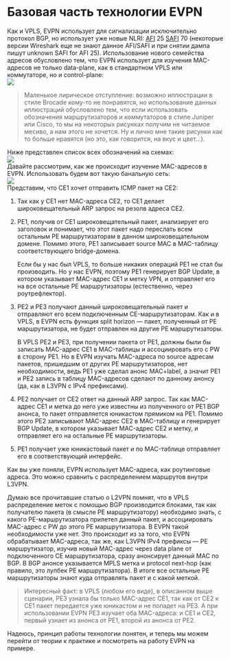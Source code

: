 # Базовая часть технологии EVPN

Как и VPLS, EVPN использует для сигнализации исключительно протокол BGP, но использует уже новые NLRI: [AFI](http://lookmeup.linkmeup.ru/#term569) 25 [SAFI](http://lookmeup.linkmeup.ru/#term568) 70 \(некоторые версии Wireshark еще не знают данное AFI/SAFI и при снятии дампа пишут unknown SAFI for AFI 25\). Использование нового семейства адресов обусловлено тем, что EVPN использует для изучения MAC-адресов не только data-plane, как в стандартном VPLS или коммутаторе, но и control-plane:  
![](https://habrastorage.org/files/871/bbb/cdc/871bbbcdc18d4d039cd7603cb120790d.png)

> Маленькое лирическое отступление: возможно иллюстрации в стиле Brocade кому-то не понравятся, но использование данных иллюстраций обусловлено тем, что если использовать обозначения маршрутизаторов и коммутаторов в стиле Juniper или Cisco, то мы на некоторых рисунках получим не читаемое месиво, а нам этого не хочется. Ну и лично мне такие рисунки как то больше нравятся \(но это, как говорится, на вкус и цвет...\).

Ниже представлен список всех обозначений на схемах:  
![](https://habrastorage.org/files/3e8/74f/d02/3e874fd025894eb1b47650388d7da413.png)  
Давайте рассмотрим, как же происходит изучение MAC-адресов в EVPN. Использовать будем вот такую банальную сеть:  
![](https://habrastorage.org/files/c06/8d6/ab9/c068d6ab994c4386906294ce96341872.png)  
Представим, что CE1 хочет отправить ICMP пакет на CE2:

1. Так как у CE1 нет MAC-адреса CE2, то CE1 делает широковещательный ARP запрос на резолв адреса CE2.
2. PE1, получив от CE1 широковещательный пакет, анализирует его заголовок и понимает, что этот пакет надо переслать всем остальным PE маршрутизаторам в данном широковещательном домене. Помимо этого, PE1 записывает source MAC в MAC-таблицу соответствующего bridge-домена.

   Если бы у нас был VPLS, то больше никаких операций PE1 не стал бы производить. Но у нас EVPN, поэтому PE1 генерирует BGP Update, в котором указывает MAC-адрес CE1 и метку VPN, и отправляет его на все остальные PE маршрутизаторы \(естественно, через роутрефлектор\).

3. PE2 и PE3 получают данный широковещательный пакет и отправляют его всем подключенным CE-маршрутизаторам. Как и в VPLS, в EVPN есть функция split horizon — пакет, полученный от PE маршрутизатора, не будет отправлен на другие PE маршрутизаторы.

   В VPLS PE2 и PE3, при получении пакета от PE1, должны были бы записать MAC-адрес CE1 в MAC-таблицы и ассоциировать его с PW в сторону PE1. Но в EVPN изучать MAC-адреса по source адресам пакетов, пришедшим от других PE маршрутизаторов, нет необходимости, ведь PE1 уже сделал анонс MAC+label, а значит PE1 и PE2 запись в таблицу MAC-адресов сделают по данному анонсу \(да, как в L3VPN с IPv4 префиксами\).

4. PE2 получает от CE2 ответ на данный ARP запрос. Так как MAC-адрес CE1 и метка до него уже известны из полученного от PE1 BGP анонса, то пакет отправляется юникастом прямиком на PE1. Помимо этого PE2 записывают MAC-адрес CE2 в MAC-таблицу и генерирует BGP Update, в котором указывает MAC-адрес CE2 и метку, и отправляет его на остальные PE маршрутизаторы.
5. PE1 получает уже юникастовый пакет и по MAC-таблице отправляет его в соответствующий интерфейс.

Как вы уже поняли, EVPN использует MAC-адреса, как роутинговые адреса. Это можно сравнить с распределением маршрутов внутри L3VPN.

Думаю все прочитавшие статью о L2VPN помнят, что в VPLS распределение меток с помощью BGP производится блоками, так как получателю пакета \(в смысле PE маршрутизатору\) необходимо знать, с какого PE-маршрутизатора прилетел данный пакет, и ассоциировать MAC-адрес с PW до этого PE маршрутизатора. В EVPN такой необходимости уже нет. Это происходит из за того, что EVPN обрабатывает MAC-адреса, так же, как L3VPN IPv4 префиксы — PE маршрутизатор, изучив новый MAC-адрес через data plane от подключенного CE маршрутизатора, сразу анонсирует данный MAC по BGP. В BGP анонсе указывается MPLS метка и protocol next-hop \(как правило, это лупбек PE маршрутизатора\). В итоге все остальные PE маршрутизаторы знают куда отправлять пакет и с какой меткой.

> Интересный факт: в VPLS \(любом его виде\), в описанном выше сценарии, PE3 узнала бы только MAC-адрес CE1, так как от CE2 к CE1 пакет передается уже юникастом и не попадет на PE3. А при использовании EVPN PE3 изучает оба MAC-адреса: и CE1 и CE2, первый узнает из анонса от PE1, второй из анонса от PE2.

Надеюсь, принцип работы технологии понятен, и теперь мы можем перейти от теории к практике и посмотреть на работу EVPN на примере.

